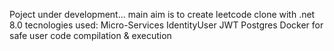 Poject under development... 
main aim is to create leetcode clone with .net 8.0
tecnologies used: 
Micro-Services
IdentityUser
JWT 
Postgres
Docker for safe user code compilation & execution
